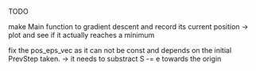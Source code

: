 TODO

make Main function to gradient descent and record its current position -> plot and see if it actually reaches a minimum

fix the pos_eps_vec as it can not be const and depends on the initial PrevStep taken. -> it needs to substract S -= e towards the origin
